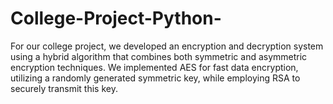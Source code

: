 # College-Project-Python-
For our college project, we developed an encryption and decryption system using a hybrid algorithm that combines both symmetric and asymmetric encryption techniques. We implemented AES for fast data encryption, utilizing a randomly generated symmetric key, while employing RSA to securely transmit this key.
